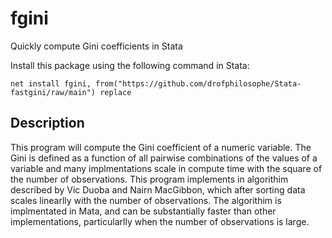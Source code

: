 # fgini
 Quickly compute Gini coefficients in Stata
 
 Install this package using the following command in Stata:
 
 `net install fgini, from("https://github.com/drofphilosophe/Stata-fastgini/raw/main") replace`
 
 ## Description
 This program will compute the Gini coefficient of a numeric variable. The Gini is defined as a function of all pairwise combinations 
 of the values of a variable and many implmentations scale in compute time with the square of the number of observations. This program
 implements in algorithim described by Vic Duoba and Nairn MacGibbon, which after sorting data scales linearlly with the number of 
 observations. The algorithim is implmentated in Mata, and can be substantially faster than other implementations, particularlly 
 when the number of observations is large. 
 

